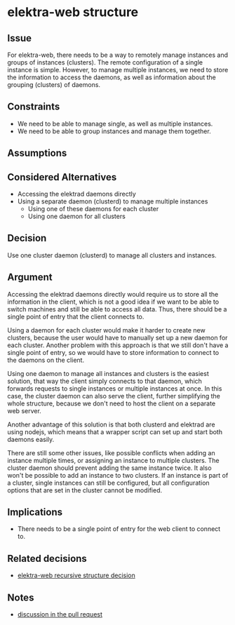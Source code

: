 # elektra-web structure

## Issue

For elektra-web, there needs to be a way to remotely manage instances and groups
of instances (clusters). The remote configuration of a single instance is
simple. However, to manage multiple instances, we need to store the information
to access the daemons, as well as information about the grouping (clusters) of
daemons.

## Constraints

- We need to be able to manage single, as well as multiple instances.
- We need to be able to group instances and manage them together.

## Assumptions

## Considered Alternatives

- Accessing the elektrad daemons directly
- Using a separate daemon (clusterd) to manage multiple instances
  - Using one of these daemons for each cluster
  - Using one daemon for all clusters

## Decision

Use one cluster daemon (clusterd) to manage all clusters and instances.

## Argument

Accessing the elektrad daemons directly would require us to store all the
information in the client, which is not a good idea if we want to be able to
switch machines and still be able to access all data. Thus, there should be a
single point of entry that the client connects to.

Using a daemon for each cluster would make it harder to create new clusters,
because the user would have to manually set up a new daemon for each cluster.
Another problem with this approach is that we still don't have a single point of
entry, so we would have to store information to connect to the daemons on the
client.

Using one daemon to manage all instances and clusters is the easiest solution,
that way the client simply connects to that daemon, which forwards requests to
single instances or multiple instances at once. In this case, the cluster daemon
can also serve the client, further simplifying the whole structure, because we
don't need to host the client on a separate web server.

Another advantage of this solution is that both clusterd and elektrad are using
nodejs, which means that a wrapper script can set up and  start both daemons
easily.

There are still some other issues, like possible conflicts when adding an
instance multiple times, or assigning an instance to multiple clusters. The
cluster daemon should prevent adding the same instance twice. It also won't be
possible to add an instance to two clusters. If an instance is part of a
cluster, single instances can still be configured, but all configuration options
that are set in the cluster cannot be modified.

## Implications

- There needs to be a single point of entry for the web client to connect to.

## Related decisions

- [elektra-web recursive structure decision](elektra_web_recursive.md)

## Notes

- [discussion in the pull request](https://github.com/ElektraInitiative/libelektra/pull/1173)
